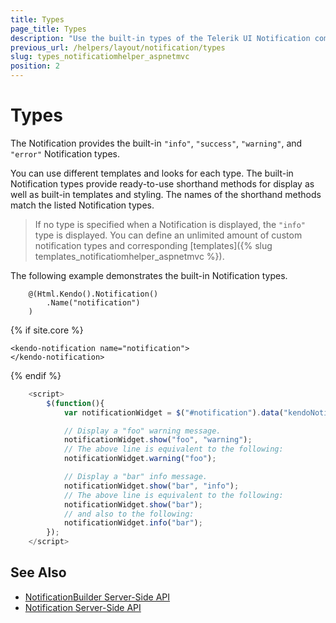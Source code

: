 ```yaml
---
title: Types
page_title: Types
description: "Use the built-in types of the Telerik UI Notification component for ASP.NET MVC."
previous_url: /helpers/layout/notification/types
slug: types_notificatiomhelper_aspnetmvc
position: 2
---
```


# Types

The Notification provides the built-in `"info"`, `"success"`, `"warning"`, and `"error"` Notification types.

You can use different templates and looks for each type. The built-in Notification types provide ready-to-use shorthand methods for display as well as built-in templates and styling. The names of the shorthand methods match the listed Notification types.

> If no type is specified when a Notification is displayed, the `"info"` type is displayed. You can define an unlimited amount of custom notification types and corresponding [templates]({% slug templates_notificatiomhelper_aspnetmvc %}).

The following example demonstrates the built-in Notification types.

```HtmlHelper
    @(Html.Kendo().Notification()
        .Name("notification")
    )
```
{% if site.core %}
```TagHelper
<kendo-notification name="notification">
</kendo-notification>
```
{% endif %}
```script.js
    <script>
        $(function(){
            var notificationWidget = $("#notification").data("kendoNotification");

            // Display a "foo" warning message.
            notificationWidget.show("foo", "warning");
            // The above line is equivalent to the following:
            notificationWidget.warning("foo");

            // Display a "bar" info message.
            notificationWidget.show("bar", "info");
            // The above line is equivalent to the following:
            notificationWidget.show("bar");
            // and also to the following:
            notificationWidget.info("bar");
        });
    </script>
```

## See Also

* [NotificationBuilder Server-Side API](/api/kendo.mvc.ui.fluent/notificationbuilder)
* [Notification Server-Side API](/api/notification)
